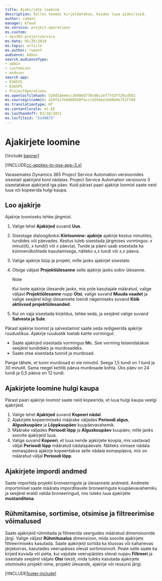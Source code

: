 ```yaml
---
title: Ajakirjete loomine
description: Selles teemas kirjeldatakse, kuidas luua ajakirjeid.
author: rumant
manager: kfend
ms.service: project-operations
ms.custom:
- dyn365-projectservice
ms.date: 05/20/2019
ms.topic: article
ms.author: rumant
audience: Admin
search.audienceType:
- admin
- customizer
- enduser
search.app:
- D365CE
- D365PS
- ProjectOperations
ms.openlocfilehash: 520d3a6e6cc3d486d778c66c2ef7fd3ff20cd582
ms.sourcegitcommit: 418fa1fe9d605b8faccc2d5dee1b04b4e753f194
ms.translationtype: HT
ms.contentlocale: et-EE
ms.lasthandoff: 02/10/2021
ms.locfileid: "5149673"
---
```

# <a name="create-time-entries"></a>Ajakirjete loomine

[!include [banner](../includes/psa-now-project-operations.md)]

[!INCLUDE[cc-applies-to-psa-app-3.x](../includes/cc-applies-to-psa-app-3x.md)]

Varasemates Dynamics 365 Project Service Automation versioonides sisestati ajakirjeid kord nädalas. Project Service Automation versioonis 3 sisestatakse ajakirjeid iga päev. Kuid pärast paari ajakirje loomist saate neid luua või kopeerida hulgi kaupa.

## <a name="create-a-time-entry"></a>Loo ajakirje

Ajakirje loomiseks tehke järgmist.

1. Valige lehel **Ajakirjed** suvand **Uus**.
2. Sisestage dialoogiboksi **Kiirloomine: ajakirje** ajakirje kestus minutites, tundides või päevades. Kestus tuleb sisestada järgmises vormingus: *x* minut(it), *x* tund(i) või *x* päev(a). Tunde ja päevi saab sisestada ka kümnendkohtade kasutamisega, näiteks *x,x* tundi või *x,x* päeva.
3. Valige ajakirje tüüp ja projekt, mille jaoks ajakirjet sisestate.
4. Otsige väljast **Projektiülesanne** selle ajakirje jaoks sobiv ülesanne.

    > [!NOTE]
    > Kui loote ajakirje ülesande jaoks, mis pole kasutajale määratud, valige väljast **Projektiülesanne** nupp **Otsi**, valige suvand **Muuda vaadet** ja valige seejärel kõigi ülesannete loendi nägemiseks suvand **Kõik aktiivsed projektiülesanded**.

5. Kui on vaja sisestada kirjeldus, tehke seda, ja seejärel valige suvand **Salvesta ja Sule**.

Pärast ajakirje loomist ja salvestamist saate seda redigeerida ajakirje ruudustikus. Ajakirje ruudustik toetab kahte vormingut.

- Saate ajakirjed sisestada vormingus **hh:**. See vorming teisendatakse seejärel tundideks ja murdosadeks.
- Saate otse sisestada tunnid ja murdosad.

Pange tähele, et tunni murdosad ei ole minutid. Seega 1,5 tundi on 1 tund ja 30 minutit. Sama reegel kehtib päeva murdosade kohta. Üks päev on 24 tundi ja 0,5 päeva on 12 tundi.

## <a name="bulk-create-time-entries"></a>Ajakirjete loomine hulgi kaupa

Pärast paari ajakirje loomist saate neid kopeerida, et luua hulgi kaupa veelgi ajakirjeid.

1. Valige lehel **Ajakirjed** suvand **Kopeeri nädal**.
2. Ajakirjete kopeerimiseks määrake väljades **Perioodi algus**, **Alguskuupäev** ja **Lõppkuupäev** kuupäevavahemik.
3. Määrake väljades **Perioodi lõpp** ja **Alguskuupäev** kuupäev, mille jaoks soovite ajakirjeid luua.
4. Valige suvand **Kopeeri**, et luua nende ajakirjete koopia, mis vastavad väljal **Perioodi lõpp** määratud nädalapäevale. Näiteks viimase nädala esmaspäeva ajakirje kopeeritakse selle nädala esmaspäeva, mis on määratud väljal **Perioodi lõpp**.

## <a name="import-data-for-time-entries"></a>Ajakirjete impordi andmed

Saate importida projekti broneeringute ja ülesannete andmeid. Andmete importimisel saate määrata imporditavate broneeringute kuupäevavahemiku ja seejärel eraldi valida broneeringud, mis tuleks luua ajakirjete **mustanditena**.

## <a name="group-by-sort-search-and-filter-capabilities"></a>Rühmitamise, sortimise, otsimise ja filtreerimise võimalused

Saate ajakirjeid rühmitada ja filtreerida veergudes määratud dimensioonide järgi. Valige väljast **Rühmitusalus** dimensioon, mida soovite ajakirjete filtreerimiseks kasutada. Saate ajakirjeid sortida ka tõusvas või kahanevas järjekorras, kasutades veerupäises olevat sortimisnoolt. Peale selle saate ka kirjeid kuvada või peita, kui vajutate veerupäistes olevat nuppu **Filtreeri** ja sisestate seejärel väljale **Otsi** teksti, mida tuleks kasutada ajakirjete otsimiseks projekti nime, projekti ülesande, ajakirje või ressursi järgi.


[!INCLUDE[footer-include](../includes/footer-banner.md)]